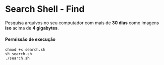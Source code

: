 # Search Shell - Find

Pesquisa arquivos no seu computador com mais de **30 dias** como imagens **iso** acima de **4 gigabytes**.<br/>

#### Permissão de execução
`chmod +x search.sh`<br/>
`sh search.sh`<br/>
`./search.sh`<br/>
